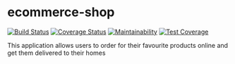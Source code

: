 # ecommerce-shop

[![Build Status](https://travis-ci.com/sendistephen/ecommerce-shop-api.svg?branch=develop)](https://travis-ci.com/sendistephen/ecommerce-shop-api)
[![Coverage Status](https://coveralls.io/repos/github/sendistephen/ecommerce-shop-api/badge.svg?branch=develop)](https://coveralls.io/github/sendistephen/ecommerce-shop-api?branch=develop)
[![Maintainability](https://api.codeclimate.com/v1/badges/d96a76e62f9e7f7e2375/maintainability)](https://codeclimate.com/github/sendistephen/ecommerce-shop-api/maintainability)
[![Test Coverage](https://api.codeclimate.com/v1/badges/d96a76e62f9e7f7e2375/test_coverage)](https://codeclimate.com/github/sendistephen/ecommerce-shop-api/test_coverage)

This application allows users to order for their favourite products online and get them delivered to their homes